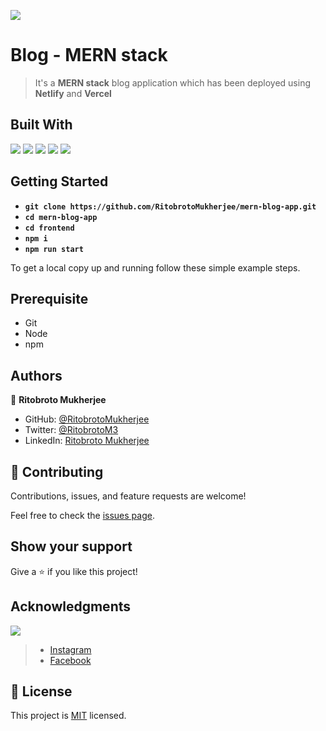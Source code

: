 ![](https://img.shields.io/badge/Ritobroto-Mukherjee-yellow?labelColor=blue)

# Blog - MERN stack

> It's a **MERN stack** blog application which has been deployed using **Netlify** and **Vercel**

## Built With

![](https://img.shields.io/badge/ReactJS-blue)&nbsp;![](https://img.shields.io/badge/Node-green)&nbsp;![](https://img.shields.io/badge/Github-yellow)&nbsp;![](https://img.shields.io/badge/Express-red)&nbsp;![](https://img.shields.io/badge/MongoDB-green)


## Getting Started

- **`git clone https://github.com/RitobrotoMukherjee/mern-blog-app.git`**
- **`cd mern-blog-app`**
- **`cd frontend`**
- **`npm i`**
- **`npm run start`**

To get a local copy up and running follow these simple example steps.

## Prerequisite

- Git
- Node
- npm

## Authors

👤 **Ritobroto Mukherjee**

- GitHub: [@RitobrotoMukherjee](https://github.com/RitobrotoMukherjee)
- Twitter: [@RitobrotoM3](https://twitter.com/RitobrotoM3)
- LinkedIn: [Ritobroto Mukherjee](https://www.linkedin.com/in/ritobroto-mukherjee-519148ba/)

## 🤝 Contributing

Contributions, issues, and feature requests are welcome!

Feel free to check the [issues page](../../issues/).

## Show your support

Give a ⭐️ if you like this project!

## Acknowledgments

![](https://img.shields.io/badge/Lama-dev-red?labelColor=yellow)
> - [Instagram](https://www.instagram.com/lamawebdev/) 
> - [Facebook](https://www.facebook.com/groups/lamadev)

## 📝 License

This project is [MIT](./MIT.md) licensed.

